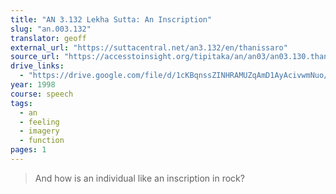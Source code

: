 ```yaml
---
title: "AN 3.132 Lekha Sutta: An Inscription"
slug: "an.003.132"
translator: geoff
external_url: "https://suttacentral.net/an3.132/en/thanissaro"
source_url: "https://accesstoinsight.org/tipitaka/an/an03/an03.130.than.html"
drive_links:
  - "https://drive.google.com/file/d/1cKBqnssZINHRAMUZqAmD1AyAcivwmNuo/view?usp=drivesdk"
year: 1998
course: speech
tags:
  - an
  - feeling
  - imagery
  - function
pages: 1
---
```


> And how is an individual like an inscription in rock?
